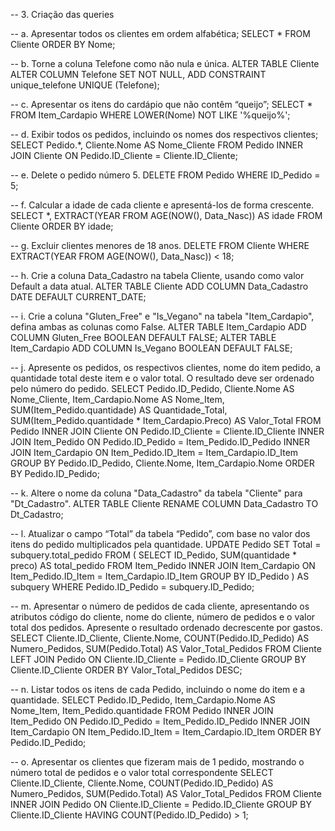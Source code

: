 -- 3. Criação das queries

-- a. Apresentar todos os clientes em ordem alfabética;
SELECT * FROM Cliente ORDER BY Nome;

-- b. Torne a coluna Telefone como não nula e única.
ALTER TABLE Cliente 
ALTER COLUMN Telefone SET NOT NULL,
ADD CONSTRAINT unique_telefone UNIQUE (Telefone);

-- c. Apresentar os itens do cardápio que não contêm “queijo”;
SELECT * FROM Item_Cardapio WHERE LOWER(Nome) NOT LIKE '%queijo%';

-- d. Exibir todos os pedidos, incluindo os nomes dos respectivos clientes;
SELECT Pedido.*, Cliente.Nome AS Nome_Cliente 
FROM Pedido 
INNER JOIN Cliente ON Pedido.ID_Cliente = Cliente.ID_Cliente;

-- e. Delete o pedido número 5.
DELETE FROM Pedido WHERE ID_Pedido = 5;

-- f. Calcular a idade de cada cliente e apresentá-los de forma crescente.
SELECT *, EXTRACT(YEAR FROM AGE(NOW(), Data_Nasc)) AS idade FROM Cliente ORDER BY idade;

-- g. Excluir clientes menores de 18 anos.
DELETE FROM Cliente WHERE EXTRACT(YEAR FROM AGE(NOW(), Data_Nasc)) < 18;

-- h. Crie a coluna Data_Cadastro na tabela Cliente, usando como valor Default a data atual.
ALTER TABLE Cliente ADD COLUMN Data_Cadastro DATE DEFAULT CURRENT_DATE;

-- i. Crie a coluna "Gluten_Free" e "Is_Vegano" na tabela "Item_Cardapio", defina ambas as colunas como False.
ALTER TABLE Item_Cardapio ADD COLUMN Gluten_Free BOOLEAN DEFAULT FALSE;
ALTER TABLE Item_Cardapio ADD COLUMN Is_Vegano BOOLEAN DEFAULT FALSE;

-- j. Apresente os pedidos, os respectivos clientes, nome do item pedido, a quantidade total deste item e o valor total. O resultado deve ser ordenado pelo número do pedido.
SELECT Pedido.ID_Pedido, Cliente.Nome AS Nome_Cliente, Item_Cardapio.Nome AS Nome_Item, 
SUM(Item_Pedido.quantidade) AS Quantidade_Total, SUM(Item_Pedido.quantidade * Item_Cardapio.Preco) AS Valor_Total
FROM Pedido
INNER JOIN Cliente ON Pedido.ID_Cliente = Cliente.ID_Cliente
INNER JOIN Item_Pedido ON Pedido.ID_Pedido = Item_Pedido.ID_Pedido
INNER JOIN Item_Cardapio ON Item_Pedido.ID_Item = Item_Cardapio.ID_Item
GROUP BY Pedido.ID_Pedido, Cliente.Nome, Item_Cardapio.Nome
ORDER BY Pedido.ID_Pedido;

-- k. Altere o nome da coluna "Data_Cadastro" da tabela "Cliente" para "Dt_Cadastro".
ALTER TABLE Cliente RENAME COLUMN Data_Cadastro TO Dt_Cadastro;

-- l. Atualizar o campo “Total” da tabela “Pedido”, com base no valor dos itens do pedido multiplicados pela quantidade.
UPDATE Pedido
SET Total = subquery.total_pedido
FROM (
    SELECT ID_Pedido, SUM(quantidade * preco) AS total_pedido
    FROM Item_Pedido
    INNER JOIN Item_Cardapio ON Item_Pedido.ID_Item = Item_Cardapio.ID_Item
    GROUP BY ID_Pedido
) AS subquery
WHERE Pedido.ID_Pedido = subquery.ID_Pedido;

-- m. Apresentar o número de pedidos de cada cliente, apresentando os atributos código do cliente, nome do cliente, número de pedidos e o valor total dos pedidos. Apresente o resultado ordenado decrescente por gastos.
SELECT Cliente.ID_Cliente, Cliente.Nome, COUNT(Pedido.ID_Pedido) AS Numero_Pedidos, SUM(Pedido.Total) AS Valor_Total_Pedidos
FROM Cliente
LEFT JOIN Pedido ON Cliente.ID_Cliente = Pedido.ID_Cliente
GROUP BY Cliente.ID_Cliente
ORDER BY Valor_Total_Pedidos DESC;

-- n. Listar todos os itens de cada Pedido, incluindo o nome do item e a quantidade.
SELECT Pedido.ID_Pedido, Item_Cardapio.Nome AS Nome_Item, Item_Pedido.quantidade
FROM Pedido
INNER JOIN Item_Pedido ON Pedido.ID_Pedido = Item_Pedido.ID_Pedido
INNER JOIN Item_Cardapio ON Item_Pedido.ID_Item = Item_Cardapio.ID_Item
ORDER BY Pedido.ID_Pedido;

-- o. Apresentar os clientes que fizeram mais de 1 pedido, mostrando o número total de pedidos e o valor total correspondente
SELECT Cliente.ID_Cliente, Cliente.Nome, COUNT(Pedido.ID_Pedido) AS Numero_Pedidos, SUM(Pedido.Total) AS Valor_Total_Pedidos
FROM Cliente
INNER JOIN Pedido ON Cliente.ID_Cliente = Pedido.ID_Cliente
GROUP BY Cliente.ID_Cliente
HAVING COUNT(Pedido.ID_Pedido) > 1;